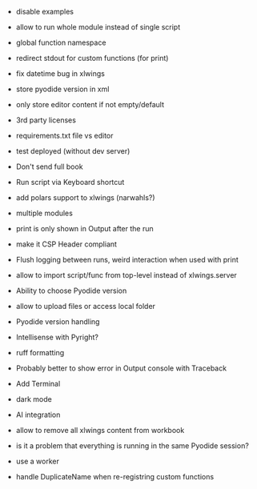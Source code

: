 - disable examples
- allow to run whole module instead of single script
- global function namespace
- redirect stdout for custom functions (for print)
- fix datetime bug in xlwings
- store pyodide version in xml
- only store editor content if not empty/default
- 3rd party licenses
- requirements.txt file vs editor
- test deployed (without dev server)

- Don't send full book
- Run script via Keyboard shortcut
- add polars support to xlwings (narwahls?)
- multiple modules
- print is only shown in Output after the run
- make it CSP Header compliant
- Flush logging between runs, weird interaction when used with print
- allow to import script/func from top-level instead of xlwings.server
- Ability to choose Pyodide version
- allow to upload files or access local folder
- Pyodide version handling
- Intellisense with Pyright?
- ruff formatting
- Probably better to show error in Output console with Traceback
- Add Terminal
- dark mode
- AI integration
- allow to remove all xlwings content from workbook
- is it a problem that everything is running in the same Pyodide session?
- use a worker
- handle DuplicateName when re-registring custom functions
